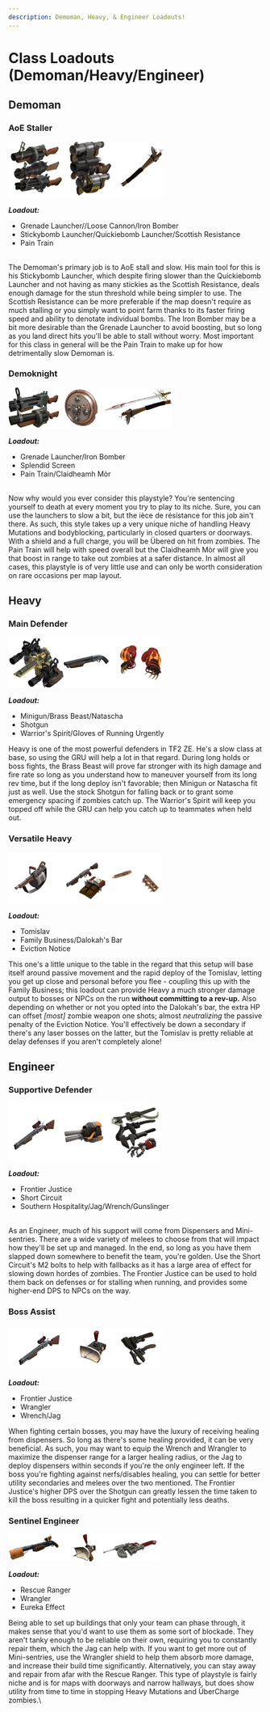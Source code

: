 ```yaml
---
description: Demoman, Heavy, & Engineer Loadouts!
---
```


# Class Loadouts (Demoman/Heavy/Engineer)

## Demoman

### AoE Staller

![](<../../../.gitbook/assets/AOE STaller2 Loadout.png>)

_**Loadout:**_

* Grenade Launcher//Loose Cannon/Iron Bomber
* Stickybomb Launcher/Quickiebomb Launcher/Scottish Resistance
* Pain Train

\
The Demoman's primary job is to AoE stall and slow. His main tool for this is his Stickybomb Launcher, which despite firing slower than the Quickiebomb Launcher and not having as many stickies as the Scottish Resistance, deals enough damage for the stun threshold while being simpler to use. The Scottish Resistance can be more preferable if the map doesn't require as much stalling or you simply want to point farm thanks to its faster firing speed and ability to denotate individual bombs. The Iron Bomber may be a bit more desirable than the Grenade Launcher to avoid boosting, but so long as you land direct hits you'll be able to stall without worry. Most important for this class in general will be the Pain Train to make up for how detrimentally slow Demoman is.

### Demoknight

![](<../../../.gitbook/assets/Demoknight Loadout.png>)

_**Loadout:**_

* Grenade Launcher/Iron Bomber
* Splendid Screen
* Pain Train/Claidheamh Mòr

\
Now why would you ever consider this playstyle? You're sentencing yourself to death at every moment you try to play to its niche. Sure, you can use the launchers to slow a bit, but the ièce de résistance for this job ain't there. As such, this style takes up a very unique niche of handling Heavy Mutations and bodyblocking, particularly in closed quarters or doorways. With a shield and a full charge, you will be Übered on hit from zombies. The Pain Train will help with speed overall but the Claidheamh Mòr will give you that boost in range to take out zombies at a safer distance. In almost all cases, this playstyle is of very little use and can only be worth consideration on rare occasions per map layout.

## Heavy

### Main Defender

![](<../../../.gitbook/assets/Main Defender Loadout.png>)

_**Loadout:**_

* Minigun/Brass Beast/Natascha
* Shotgun
* Warrior's Spirit/Gloves of Running Urgently



Heavy is one of the most powerful defenders in TF2 ZE. He's a slow class at base, so using the GRU will help a lot in that regard. During long holds or boss fights, the Brass Beast will prove far stronger with its high damage and fire rate so long as you understand how to maneuver yourself from its long rev time, but if the long deploy isn't favorable; then Minigun or Natascha fit just as well. Use the stock Shotgun for falling back or to grant some emergency spacing if zombies catch up. The Warrior's Spirit will keep you topped off while the GRU can help you catch up to teammates when held out.&#x20;

### &#x20;Versatile Heavy

![](<../../../.gitbook/assets/versatile heavy.png>)

_**Loadout:**_

* Tomislav
* Family Business/Dalokah's Bar
* Eviction Notice

This one's a little unique to the table in the regard that this setup will base itself around passive movement and the rapid deploy of the Tomislav, letting you get up close and personal before you flee - coupling this up with the Family Business; this loadout can provide Heavy a much stronger damage output to bosses or NPCs on the run **without committing to a rev-up.** Also depending on whether or not you opted into the Dalokah's bar, the extra HP can offset _\[most]_ zombie weapon one shots; almost _neutralizing_ the passive penalty of the Eviction Notice. You'll effectively be down a secondary if there's any laser bosses on the latter, but the Tomislav is pretty reliable at delay defenses if you aren't completely alone!

## Engineer

### Supportive Defender

![](<../../../.gitbook/assets/Supportive Defender Loadout.png>)

_**Loadout:**_

* Frontier Justice
* Short Circuit
* Southern Hospitality/Jag/Wrench/Gunslinger

\
As an Engineer, much of his support will come from Dispensers and Mini-sentries. There are a wide variety of melees to choose from that will impact how they'll be set up and managed. In the end, so long as you have them slapped down somewhere to benefit the team, you're golden. Use the Short Circuit's M2 bolts to help with fallbacks as it has a large area of effect for slowing down hordes of zombies. The Frontier Justice can be used to hold them back on defenses or for stalling when running, and provides some higher-end DPS to NPCs on the way.

### Boss Assist

### ![](<../../../.gitbook/assets/Boss Assist Loadout.png>)

_**Loadout:**_

* Frontier Justice
* Wrangler
* Wrench/Jag

When fighting certain bosses, you may have the luxury of receiving healing from dispensers. So long as there's some healing provided, it can be very beneficial. As such, you may want to equip the Wrench and Wrangler to maximize the dispenser range for a larger healing radius, or the Jag to deploy dispensers within seconds if you're the only engineer left. If the boss you're fighting against nerfs/disables healing, you can settle for better utility secondaries and melees over the two mentioned. The Frontier Justice's higher DPS over the Shotgun can greatly lessen the time taken to kill the boss resulting in a quicker fight and potentially less deaths.

### Sentinel Engineer

![](<../../../.gitbook/assets/Blockader Loadout.png>)

_**Loadout:**_

* Rescue Ranger
* Wrangler
* Eureka Effect

Being able to set up buildings that only your team can phase through, it makes sense that you'd want to use them as some sort of blockade. They aren't tanky enough to be reliable on their own, requiring you to constantly repair them, which the Jag can help with. If you want to get more out of Mini-sentries, use the Wrangler shield to help them absorb more damage, and increase their build time significantly. Alternatively, you can stay away and repair from afar with the Rescue Ranger. This type of playstyle is fairly niche and is for maps with doorways and narrow hallways, but does show utility from time to time in stopping Heavy Mutations and ÜberCharge zombies.\


